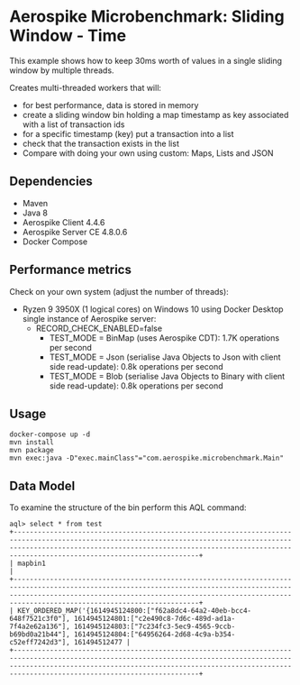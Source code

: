 # Aerospike Microbenchmark: Sliding Window - Time
This example shows how to keep 30ms worth of values in a single sliding window by multiple threads.

Creates multi-threaded workers that will:

* for best performance, data is stored in memory
* create a sliding window bin holding a map timestamp as key associated with a list of transaction ids
* for a specific timestamp (key) put a transaction into a list
* check that the transaction exists in the list
* Compare with doing your own using custom: Maps, Lists and JSON

## Dependencies
* Maven
* Java 8
* Aerospike Client 4.4.6
* Aerospike Server CE 4.8.0.6
* Docker Compose

## Performance metrics
Check on your own system (adjust the number of threads):
- Ryzen 9 3950X (1 logical cores) on Windows 10 using Docker Desktop single instance of Aerospike server:
    - RECORD_CHECK_ENABLED=false 
        - TEST_MODE = BinMap (uses Aerospike CDT): 1.7K operations per second
        - TEST_MODE = Json (serialise Java Objects to Json with client side read-update): 0.8k operations per second
        - TEST_MODE = Blob (serialise Java Objects to Binary with client side read-update): 0.8k operations per second

## Usage
```
docker-compose up -d
mvn install
mvn package
mvn exec:java -D"exec.mainClass"="com.aerospike.microbenchmark.Main"
```

## Data Model
To examine the structure of the bin perform this AQL command:
```
aql> select * from test
+----------------------------------------------------------------------------------------------------------------------------------------------------------------------------------------------------------------------------------------------------------------+
| mapbin1                                                                                                                                                                                                                                                        |
+----------------------------------------------------------------------------------------------------------------------------------------------------------------------------------------------------------------------------------------------------------------+
| KEY_ORDERED_MAP('{1614945124800:["f62a8dc4-64a2-40eb-bcc4-648f7521c3f0"], 1614945124801:["c2e490c8-7d6c-489d-ad1a-7f4a2e62a136"], 1614945124803:["7c234fc3-5ec9-4565-9ccb-b69bd0a21b44"], 1614945124804:["64956264-2d68-4c9a-b354-c52eff7242d3"], 161494512477 |
+----------------------------------------------------------------------------------------------------------------------------------------------------------------------------------------------------------------------------------------------------------------+
```
